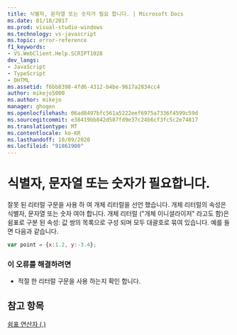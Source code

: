 ```yaml
---
title: 식별자, 문자열 또는 숫자가 필요 합니다. | Microsoft Docs
ms.date: 01/18/2017
ms.prod: visual-studio-windows
ms.technology: vs-javascript
ms.topic: error-reference
f1_keywords:
- VS.WebClient.Help.SCRIPT1028
dev_langs:
- JavaScript
- TypeScript
- DHTML
ms.assetid: f6bb8398-4fd6-4312-b4be-9617a2834cc4
author: mikejo5000
ms.author: mikejo
manager: ghogen
ms.openlocfilehash: 06ad8497bfc561a5222eef6975a7336f4599c59d
ms.sourcegitcommit: e38419bb842d587fd9e37c24b6cf3fc5c2e74817
ms.translationtype: MT
ms.contentlocale: ko-KR
ms.lasthandoff: 10/09/2020
ms.locfileid: "91861900"
---
```

# <a name="expected-identifier-string-or-number"></a>식별자, 문자열 또는 숫자가 필요합니다.
잘못 된 리터럴 구문을 사용 하 여 개체 리터럴을 선언 했습니다. 개체 리터럴의 속성은 식별자, 문자열 또는 숫자 여야 합니다. 개체 리터럴 ("개체 이니셜라이저" 라고도 함)은 쉼표로 구분 된 속성: 값 쌍의 목록으로 구성 되며 모두 대괄호로 묶여 있습니다. 예를 들면 다음과 같습니다.  
  
```JavaScript  
var point = {x:1.2, y:-3.4};  
```  
  
### <a name="to-correct-this-error"></a>이 오류를 해결하려면  
  
- 적절 한 리터럴 구문을 사용 하는지 확인 합니다.  
  
## <a name="see-also"></a>참고 항목  
 [쉼표 연산자 (,)](https://developer.mozilla.org/docs/Web/JavaScript/Reference/Operators/Comma_Operatorhttps://developer.mozilla.org/docs/Web/JavaScript/Reference/Operators/Comma_Operator)
